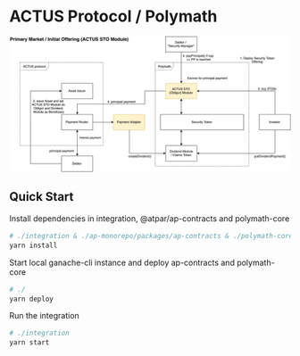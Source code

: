 # ACTUS Protocol / Polymath

![Primary-Market-Architecture](/Primary-Market-Architecture.jpg)

## Quick Start
Install dependencies in integration, @atpar/ap-contracts and polymath-core
```sh
# ./integration & ./ap-monorepo/packages/ap-contracts & ./polymath-core
yarn install
```

Start local ganache-cli instance and deploy ap-contracts and polymath-core
```sh
# ./
yarn deploy
```

Run the integration
```sh
# ./integration
yarn start
```
